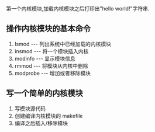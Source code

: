 第一个内核模块,加载内核模块之后打印出"hello world!"字符串.

## 操作内核模块的基本命令 ##

1. lsmod ---  列出系统中已经加载的内核模块
2. insmod --- 将一个模块插入内核
3. modinfo --- 显示模块信息
4. rmmod --- 将模块从内核中删除
5. modprobe --- 增加或者移除模块

## 写一个简单的内核模块

1. 写模块源代码
2. 创建编译内核模块的 makefile
3. 编译之后插入/移除模块


